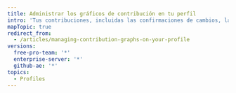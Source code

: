 ```yaml
---
title: Administrar los gráficos de contribución en tu perfil
intro: 'Tus contribuciones, incluidas las confirmaciones de cambios, las solicitudes de extracción propuestas y las propuestas abiertas, se muestran en tu perfil para que las personas puedan ver fácilmente el trabajo que has realizado.'
mapTopic: true
redirect_from:
  - /articles/managing-contribution-graphs-on-your-profile
versions:
  free-pro-team: '*'
  enterprise-server: '*'
  github-ae: '*'
topics:
  - Profiles
---
```



